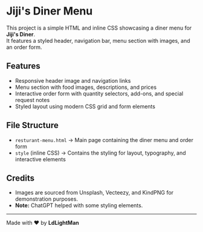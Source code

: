 # Jiji's Diner Menu

This project is a simple HTML and inline CSS showcasing a diner menu
for **Jiji's Diner**.\
It features a styled header, navigation bar, menu section with images,
and an order form.

## Features

-   Responsive header image and navigation links
-   Menu section with food images, descriptions, and prices
-   Interactive order form with quantity selectors, add-ons, and special
    request notes
-   Styled layout using modern CSS grid and form elements

## File Structure

-   `resturant-menu.html` → Main page containing the diner menu and order form
-   `style` (inline CSS) → Contains the styling for layout, typography,
    and interactive elements

## Credits

-   Images are sourced from Unsplash, Vecteezy, and KindPNG for
    demonstration purposes.
-   **Note:** ChatGPT helped with some styling elements.

------------------------------------------------------------------------

Made with ❤️ by **LdLightMan**
